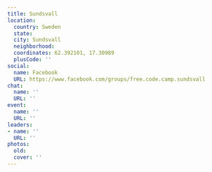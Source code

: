 ```yaml
---
title: Sundsvall
location:
  country: Sweden
  state: 
  city: Sundsvall
  neighborhood: 
  coordinates: 62.392101, 17.30989
  plusCode: ''
social:
  name: Facebook
  URL: https://www.facebook.com/groups/free.code.camp.sundsvall
chat:
  name: ''
  URL: ''
event:
  name: ''
  URL: ''
leaders:
- name: ''
  URL: ''
photos:
  old: 
  cover: ''
---
```

